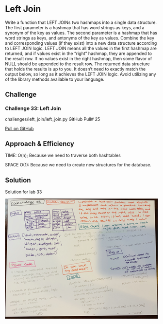 # Left Join
Write a function that LEFT JOINs two hashmaps into a single data structure.
The first parameter is a hashmap that has word strings as keys, and a synonym of the key as values.
The second parameter is a hashmap that has word strings as keys, and antonyms of the key as values.
Combine the key and corresponding values (if they exist) into a new data structure according to LEFT JOIN logic.
LEFT JOIN means all the values in the first hashmap are returned, and if values exist in the “right” hashmap, they are appended to the result row. If no values exist in the right hashmap, then some flavor of NULL should be appended to the result row.
The returned data structure that holds the results is up to you. It doesn’t need to exactly match the output below, so long as it achieves the LEFT JOIN logic.
Avoid utilizing any of the library methods available to your language.

## Challenge
### Challenge 33: Left Join

challenges/left_join/left_join.py
GitHub Pull# 25

[Pull on GitHub](https://github.com/ilealm/data-structures-and-algorithms-python/pull/25)


## Approach & Efficiency
TIME: O(n); Because we need to traverse both hashtables

SPACE O(1): Because we need to create new structures for the database.

## Solution
Solution for lab 33

![My solution](/assets/left_join.jpg)

